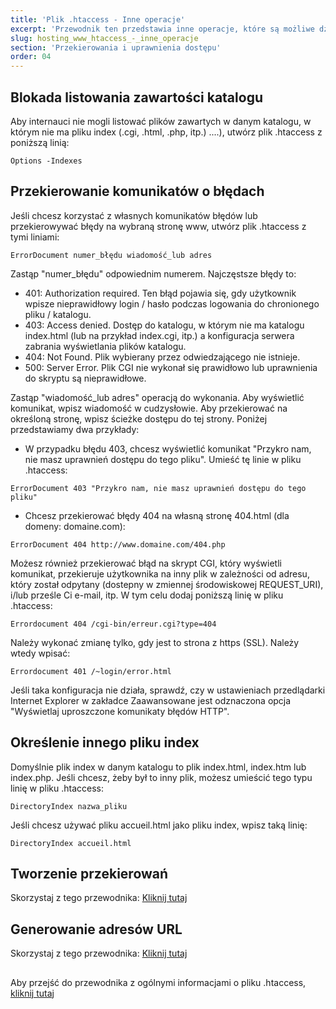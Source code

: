 ```yaml
---
title: 'Plik .htaccess - Inne operacje'
excerpt: 'Przewodnik ten przedstawia inne operacje, które są możliwe dzięki plikom .htaccess.'
slug: hosting_www_htaccess_-_inne_operacje
section: 'Przekierowania i uprawnienia dostępu'
order: 04
---
```


## Blokada listowania zawartości katalogu
Aby internauci nie mogli listować plików zawartych w danym katalogu, w którym nie ma pliku index (.cgi, .html, .php, itp.)  ....), utwórz plik .htaccess z poniższą linią:


```
Options -Indexes
```
 



## Przekierowanie komunikatów o błędach
Jeśli chcesz korzystać z własnych komunikatów błędów lub przekierowywać błędy na wybraną stronę www, utwórz plik .htaccess z tymi liniami:


```
ErrorDocument numer_błędu wiadomość_lub adres
```


Zastąp "numer_błędu" odpowiednim numerem. Najczęstsze błędy to:


- 401: Authorization required. Ten błąd pojawia się, gdy użytkownik wpisze nieprawidłowy login / hasło podczas logowania do chronionego pliku / katalogu. 
- 403: Access denied. Dostęp do katalogu, w którym nie ma katalogu index.html (lub na przykład index.cgi, itp.) a konfiguracja serwera zabrania wyświetlania plików katalogu. 
- 404: Not Found. Plik wybierany przez odwiedzającego nie istnieje. 
- 500: Server Error. Plik CGI nie wykonał się prawidłowo lub uprawnienia do skryptu są nieprawidłowe. 


Zastąp "wiadomość_lub adres" operacją do wykonania. Aby wyświetlić komunikat, wpisz wiadomość w cudzysłowie. Aby przekierować na określoną stronę, wpisz ścieżke dostępu do tej strony. Poniżej przedstawiamy dwa przykłady:


- W przypadku błędu 403, chcesz wyświetlić komunikat "Przykro nam, nie masz uprawnień dostępu do tego pliku". Umieść tę linie w pliku .htaccess: 


```
ErrorDocument 403 "Przykro nam, nie masz uprawnień dostępu do tego pliku"
```


- Chcesz przekierować błędy 404 na własną stronę 404.html (dla domeny: domaine.com): 


```
ErrorDocument 404 http://www.domaine.com/404.php
```



Możesz również przekierować błąd na skrypt CGI, który wyświetli komunikat, przekieruje użytkownika na inny plik w zależności od adresu, który został odpytany (dostepny w zmiennej środowiskowej REQUEST_URI), i/lub prześle Ci e-mail, itp. W tym celu dodaj poniższą linię w pliku .htaccess:


```
Errordocument 404 /cgi-bin/erreur.cgi?type=404
```


Należy wykonać zmianę tylko, gdy jest to strona z https (SSL). Należy wtedy wpisać:


```
Errordocument 401 /~login/error.html
```


Jeśli taka konfiguracja nie działa, sprawdź, czy w ustawieniach przedlądarki Internet Explorer w zakładce Zaawansowane jest odznaczona opcja "Wyświetlaj uproszczone komunikaty błędów HTTP".


## Określenie innego pliku index
Domyślnie plik index w danym katalogu to plik index.html, index.htm lub index.php. Jeśli chcesz, żeby był to inny plik, możesz umieścić tego typu linię w pliku .htaccess:


```
DirectoryIndex nazwa_pliku
```


Jeśli chcesz używać pliku accueil.html jako pliku index, wpisz taką linię:


```
DirectoryIndex accueil.html
```




## Tworzenie przekierowań
Skorzystaj z tego przewodnika: [Kliknij tutaj](https://www.ovh.pl/g1339.przekierowanie-domeny#przekierowanie_poprzez_plik_htaccess)


## Generowanie adresów URL
Skorzystaj z tego przewodnika: [Kliknij tutaj](https://www.ovh.pl/g1971.hosting_www_htaccess_-_generowanie_adresow_za_pomoca_mod_rewrite)


## 
Aby przejść do przewodnika z ogólnymi informacjami o pliku .htaccess, [kliknij tutaj](https://www.ovh.pl/g1967.hosting_www_plik_htaccess)

